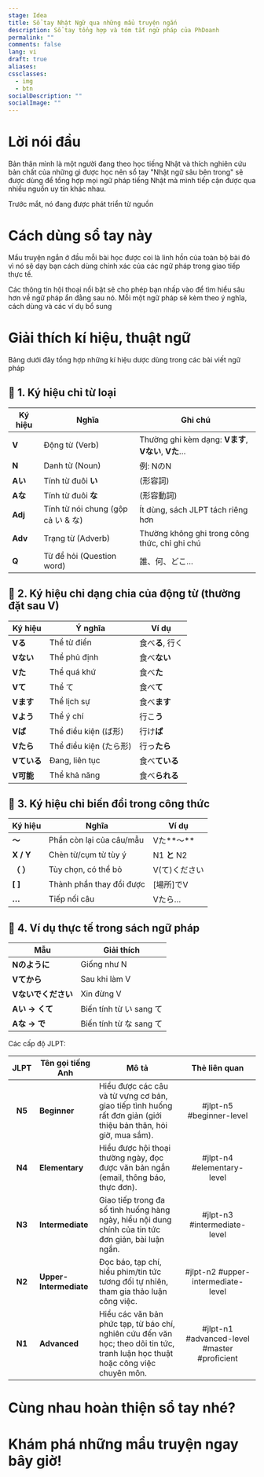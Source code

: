 ```yaml
---
stage: Idea
title: Sổ tay Nhật Ngữ qua những mẩu truyện ngắn
description: Sổ tay tổng hợp và tóm tắt ngữ pháp của PhDoanh
permalink: ""
comments: false
lang: vi
draft: true
aliases:
cssclasses:
  - img
  - btn
socialDescription: ""
socialImage: ""
---
```

# Lời nói đầu
Bản thân mình là một người đang theo học tiếng Nhật và thích nghiên cứu bản chất của những gì được học nên sổ tay "Nhật ngữ sâu bên trong" sẽ được dùng để tổng hợp mọi ngữ pháp tiếng Nhật mà mình tiếp cận được qua nhiều nguồn uy tín khác nhau.

Trước mắt, nó đang được phát triển từ nguồn


# Cách dùng sổ tay này
Mẩu truyện ngắn ở đầu mỗi bài học được coi là linh hồn của toàn bộ bài đó vì nó sẽ dạy bạn cách dùng chính xác của các ngữ pháp trong giao tiếp thực tế. 

Các thông tin hội thoại nổi bật sẽ cho phép bạn nhấp vào để tìm hiểu sâu hơn về ngữ pháp ẩn đằng sau nó. Mỗi một ngữ pháp sẽ kèm theo ý nghĩa, cách dùng và các ví dụ bổ sung

# Giải thích kí hiệu, thuật ngữ
Bảng dưới đây tổng hợp những kí hiệu dược dùng trong các bài viết ngữ pháp

## 🔹 1. **Ký hiệu chỉ từ loại**

| Ký hiệu | Nghĩa                            | Ghi chú                                        |
| ------- | -------------------------------- | ---------------------------------------------- |
| **V**   | Động từ (Verb)                   | Thường ghi kèm dạng: **Vます**, **Vない**, **Vた**… |
| **N**   | Danh từ (Noun)                   | 例: NのN                                         |
| **Aい**  | Tính từ đuôi **い**               | (形容詞)                                          |
| **Aな**  | Tính từ đuôi **な**               | (形容動詞)                                         |
| **Adj** | Tính từ nói chung (gộp cả い & な) | Ít dùng, sách JLPT tách riêng hơn              |
| **Adv** | Trạng từ (Adverb)                | Thường không ghi trong công thức, chỉ ghi chú  |
| **Q**   | Từ để hỏi (Question word)        | 誰、何、どこ…                                        |

## 🔹 2. **Ký hiệu chỉ dạng chia của động từ (thường đặt sau V)**

| Ký hiệu  | Ý nghĩa             | Ví dụ       |
| -------- | ------------------- | ----------- |
| **Vる**   | Thể từ điển         | 食べ**る**, 行く |
| **Vない**  | Thể phủ định        | 食べ**ない**    |
| **Vた**   | Thể quá khứ         | 食べ**た**     |
| **Vて**   | Thể て               | 食べ**て**     |
| **Vます**  | Thể lịch sự         | 食べ**ます**    |
| **Vよう**  | Thể ý chí           | 行こ**う**     |
| **Vば**   | Thể điều kiện (ば形)  | 行け**ば**     |
| **Vたら**  | Thể điều kiện (たら形) | 行っ**たら**    |
| **Vている** | Đang, liên tục      | 食べ**ている**   |
| **V可能**  | Thể khả năng        | 食べ**られる**   |

## 🔹 3. **Ký hiệu chỉ biến đổi trong công thức**

| Ký hiệu   | Nghĩa                    | Ví dụ       |
| --------- | ------------------------ | ----------- |
| **〜**     | Phần còn lại của câu/mẫu | Vた**〜**     |
| **X / Y** | Chèn từ/cụm từ tùy ý     | N1 **と** N2 |
| **（ ）**   | Tùy chọn, có thể bỏ      | V(て)ください    |
| **[ ]**   | Thành phần thay đổi được | [場所]でV      |
| **…**     | Tiếp nối câu             | Vたら…        |

## 🔹 4. **Ví dụ thực tế trong sách ngữ pháp**

| Mẫu          | Giải thích            |
| ------------ | --------------------- |
| **Nのように**    | Giống như N           |
| **Vてから**     | Sau khi làm V         |
| **Vないでください** | Xin đừng V            |
| **Aい → くて**  | Biến tính từ い sang て |
| **Aな → で**   | Biến tính từ な sang て |

Các cấp độ JLPT:

|  JLPT  | Tên gọi tiếng Anh      | Mô tả                                                                                                                            |                Thẻ liên quan                 |
| :----: | ---------------------- | -------------------------------------------------------------------------------------------------------------------------------- | :------------------------------------------: |
| **N5** | **Beginner**           | Hiểu được các câu và từ vựng cơ bản, giao tiếp tình huống rất đơn giản (giới thiệu bản thân, hỏi giờ, mua sắm).                  |          #jlpt-n5  #beginner-level           |
| **N4** | **Elementary**         | Hiểu được hội thoại thường ngày, đọc được văn bản ngắn (email, thông báo, thực đơn).                                             |          #jlpt-n4 #elementary-level          |
| **N3** | **Intermediate**       | Giao tiếp trong đa số tình huống hàng ngày, hiểu nội dung chính của tin tức đơn giản, bài luận ngắn.                             |        #jlpt-n3  #intermediate-level         |
| **N2** | **Upper-Intermediate** | Đọc báo, tạp chí, hiểu phim/tin tức tương đối tự nhiên, tham gia thảo luận công việc.                                            |      #jlpt-n2 #upper-intermediate-level      |
| **N1** | **Advanced**           | Hiểu các văn bản phức tạp, từ báo chí, nghiên cứu đến văn học; theo dõi tin tức, tranh luận học thuật hoặc công việc chuyên môn. | #jlpt-n1 #advanced-level #master #proficient |



# Cùng nhau hoàn thiện sổ tay nhé?


# Khám phá những mẩu truyện ngay bây giờ!


